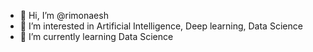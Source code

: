 - 👋 Hi, I’m @rimonaesh
- 👀 I’m interested in Artificial Intelligence, Deep learning, Data Science
- 🌱 I’m currently learning Data Science


<!---
rimonaesh/rimonaesh is a ✨ special ✨ repository because its `README.md` (this file) appears on your GitHub profile.
You can click the Preview link to take a look at your changes.
--->
